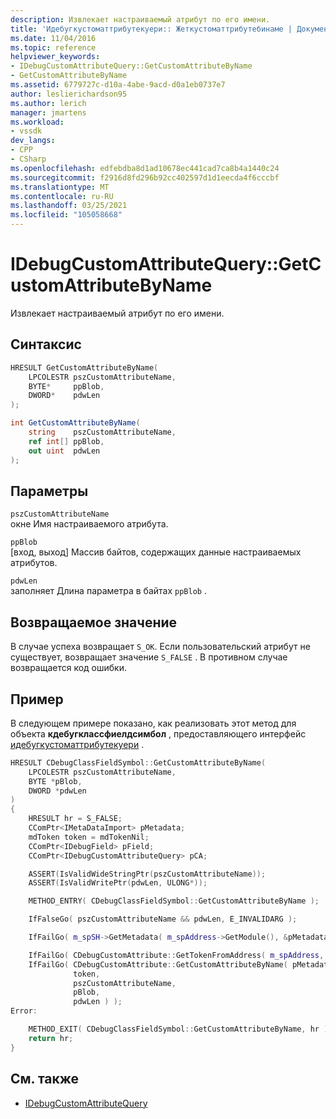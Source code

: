 ```yaml
---
description: Извлекает настраиваемый атрибут по его имени.
title: 'Идебугкустоматтрибутекуери:: Жеткустоматтрибутебинаме | Документация Майкрософт'
ms.date: 11/04/2016
ms.topic: reference
helpviewer_keywords:
- IDebugCustomAttributeQuery::GetCustomAttributeByName
- GetCustomAttributeByName
ms.assetid: 6779727c-d10a-4abe-9acd-d0a1eb0737e7
author: leslierichardson95
ms.author: lerich
manager: jmartens
ms.workload:
- vssdk
dev_langs:
- CPP
- CSharp
ms.openlocfilehash: edfebdba8d1ad10678ec441cad7ca8b4a1440c24
ms.sourcegitcommit: f2916d8fd296b92cc402597d1d1eecda4f6cccbf
ms.translationtype: MT
ms.contentlocale: ru-RU
ms.lasthandoff: 03/25/2021
ms.locfileid: "105058668"
---
```

# <a name="idebugcustomattributequerygetcustomattributebyname"></a>IDebugCustomAttributeQuery::GetCustomAttributeByName
Извлекает настраиваемый атрибут по его имени.

## <a name="syntax"></a>Синтаксис

```cpp
HRESULT GetCustomAttributeByName(
    LPCOLESTR pszCustomAttributeName,
    BYTE*     ppBlob,
    DWORD*    pdwLen
);
```

```csharp
int GetCustomAttributeByName(
    string    pszCustomAttributeName,
    ref int[] ppBlob,
    out uint  pdwLen
);
```

## <a name="parameters"></a>Параметры
`pszCustomAttributeName`\
окне Имя настраиваемого атрибута.

`ppBlob`\
[вход, выход] Массив байтов, содержащих данные настраиваемых атрибутов.

`pdwLen`\
заполняет Длина параметра в байтах `ppBlob` .

## <a name="return-value"></a>Возвращаемое значение
В случае успеха возвращает `S_OK`. Если пользовательский атрибут не существует, возвращает значение `S_FALSE` . В противном случае возвращается код ошибки.

## <a name="example"></a>Пример
В следующем примере показано, как реализовать этот метод для объекта **кдебугклассфиелдсимбол** , предоставляющего интерфейс [идебугкустоматтрибутекуери](../../../extensibility/debugger/reference/idebugcustomattributequery.md) .

```cpp
HRESULT CDebugClassFieldSymbol::GetCustomAttributeByName(
    LPCOLESTR pszCustomAttributeName,
    BYTE *pBlob,
    DWORD *pdwLen
)
{
    HRESULT hr = S_FALSE;
    CComPtr<IMetaDataImport> pMetadata;
    mdToken token = mdTokenNil;
    CComPtr<IDebugField> pField;
    CComPtr<IDebugCustomAttributeQuery> pCA;

    ASSERT(IsValidWideStringPtr(pszCustomAttributeName));
    ASSERT(IsValidWritePtr(pdwLen, ULONG*));

    METHOD_ENTRY( CDebugClassFieldSymbol::GetCustomAttributeByName );

    IfFalseGo( pszCustomAttributeName && pdwLen, E_INVALIDARG );

    IfFailGo( m_spSH->GetMetadata( m_spAddress->GetModule(), &pMetadata ) );

    IfFailGo( CDebugCustomAttribute::GetTokenFromAddress( m_spAddress, &token) );
    IfFailGo( CDebugCustomAttribute::GetCustomAttributeByName( pMetadata,
              token,
              pszCustomAttributeName,
              pBlob,
              pdwLen ) );
Error:

    METHOD_EXIT( CDebugClassFieldSymbol::GetCustomAttributeByName, hr );
    return hr;
}
```

## <a name="see-also"></a>См. также
- [IDebugCustomAttributeQuery](../../../extensibility/debugger/reference/idebugcustomattributequery.md)
